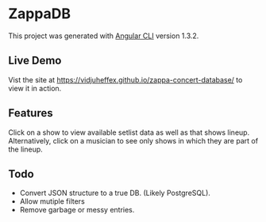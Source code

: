 # ZappaDB

This project was generated with [Angular CLI](https://github.com/angular/angular-cli) version 1.3.2.

## Live Demo

Vist the site at https://vidjuheffex.github.io/zappa-concert-database/ to view it in action.

## Features

Click on a show to view available setlist data as well as that shows lineup. Alternatively, click on a musician to see only shows in which they are part of the lineup.

## Todo

- Convert JSON structure to a true DB. (Likely PostgreSQL).
- Allow mutiple filters
- Remove garbage or messy entries.
